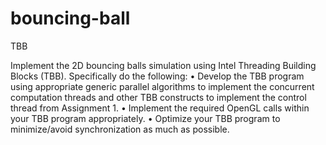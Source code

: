 # bouncing-ball
TBB

Implement the 2D bouncing balls simulation using Intel Threading Building Blocks (TBB). Specifically do the following:
• Develop the TBB program using appropriate generic parallel algorithms to implement the concurrent computation threads and other TBB constructs to implement the control thread from Assignment 1.
• Implement the required OpenGL calls within your TBB program appropriately.
• Optimize your TBB program to minimize/avoid synchronization as much as possible.
